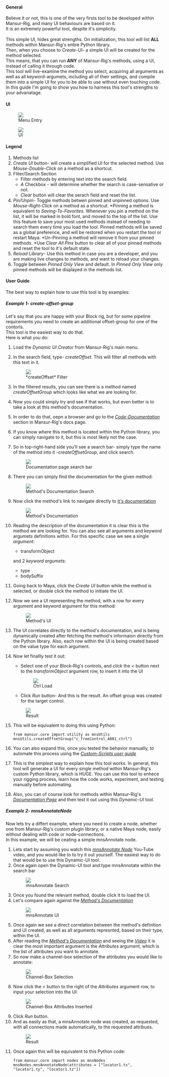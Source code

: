 #### General
Believe it or not, this is one of the very firsts tool to be developed within Mansur-Rig, and many UI behaviours are based on it.  
It is an extremely powerful tool, despite it's simplicity.  
<br>
This simple UI, hides great strengths.
On initialization, this tool will list **ALL** methods within Mansur-Rig's entire Python library.  
Then, when you choose to *Create-UI*- a simple UI will be created for the method selected.  
This means, that you can run **ANY** of Mansur-Rig's methods, using a UI, instead of calling it through code.  
This tool will live-examine the method you select, acquiring all arguments as well as all keyword-argumets, including all of their settings, and compile them into a simple UI for you to be able to use without even touching code.  
In this guide I'm going to show you how to harness this tool's strengths to your advanatage.  

#### UI
<figure>
  <img src="../userGuidesImages/dynUI/dynUIMenu.png"/>
  <figcaption>Menu Entry</figcaption>
</figure>

<figure>
  <img src="../userGuidesImages/dynUI/UI.png"/>
  <figcaption>UI</figcaption>
</figure>

#### Legend
1. Methods list
2. *Create UI* button- will create a simplified UI for the selected method. Use *Mouse-Double-Click* on a method as a shortcut.
3. Fliter/Search Section
	* Filter methods by entering text into the search field.
	* *A* Checkbox - will determine whether the search is case-sensative or not.
	* *Clear* button will clear the serach field and reset the list.
4. *Pin/Unpin*- Toggle methods betwen pinned and unpinned options. Use *Mouse-Right-Click* on a method as a shortcut.
	*Pinning a method is equivalent to *Saving-To-Favorites*. Whenever you pin a method on the list, it will be marked in bold font, and moved to the top of the list. Use this feature to save your most used methods instead of needing to search them every time you load the tool. Pinned methods will be saved as a global preference, and will be restored when you restart the tool or restart Maya.
	*Un-Pinning a method will remove it from your pinned methods.
	*Use *Clear All Pins* button to clear all of your pinned methods and reset the tool to it's default state.
5. *Reload Library*- Use this method in case you are a developer, and you are making live changes to methods, and want to reload your changes.
6. Toggle between *Pinned Only View* and default. In *Pinned Only View* only pinned methods will be displayed in the methods list.

#### User Guide
The best way to explain how to use this tool is by examples:

##### Example 1- create-offset-group 
Let's say that you are happy with your Block rig, but for some pipeline requirements you need to create an additional offset-group for one of the contorls.  
This tool is the easiest way to do that.    
Here is what you do:  

1. Load the *Dynamic UI Creator* from Mansur-Rig's main menu.
2. In the search field, type- *createOffset*. This will filter all methods with this text in it.
	<figure>
	  <img src="../userGuidesImages/dynUI/createOffsetFilter.png"/>
	  <figcaption>*createOffset* Filter</figcaption>
	</figure>
3. In the filtered results, you can see there is a method named *createOffsetGroup* which looks like what we are looking for.  
4. Now you could simply try and see if that works, but even better is to take a look at this method's documentation.
5. In order to do that, oepn a browser and go to the [*Code-Documentation*](../Maya-Plugins.md) section in Mansur-Rig's docs page.
6. If you know where this method is located within the Python library, you can simply navigate to it, but this is most likely not the case.
7. So in top-right-hand side you'll see a search bar- simply type the name of the method into it -*createOffsetGroup*, and click search.
	<figure>
	  <img src="../userGuidesImages/dynUI/docsSearchBar.png"/>
	  <figcaption>Documentation page search bar</figcaption>
	</figure>
8. There you can simply find the documentation for the given method:
	<figure>
	  <img src="../userGuidesImages/dynUI/createOffsetSearch.png"/>
	  <figcaption>Method's Documentation Search</figcaption>
	</figure>
9. Now click the method's link to navigate directly to [it's documentation](../utility.md#createoffsetgroup)
	<figure>
	  <img src="../userGuidesImages/dynUI/createOffsetDocs.png"/>
	  <figcaption>Method's Documentation</figcaption>
	</figure>
10. Reading the description of the documentation it is clear this is the method we are looking for. You can also see all arguments and keyword argumets definitions within. For this specific case we see a single *argument*:
	- transformObject 
	
	and 2 *keyword argumets*: 
		
	- type
	- bodySuffix

11. Going back to Maya, click the *Create UI* button while the method is selected, or double click the method to initiate the UI.
12. Now we see a UI representing the method, with a row for every argument and keyword argument for this method:
	<figure>
	  <img src="../userGuidesImages/dynUI/createOffsetUI.png"/>
	  <figcaption>Method's UI</figcaption>
	</figure>
13. The UI correlates directly to the method's documentation, and is being dynamically created after fetching the method's informaion directly from the Python library. Also, each row within the UI is being created based on the value type for each argument.
14. Now let finallly test it out:
	- Select one of your Block-Rig's controls, and click the *<* button next to the *transformObject* argument row, to insert it into the UI 
		<figure>
		  <img src="../userGuidesImages/dynUI/offsetCtrlLoad.png"/>
		  <figcaption>Ctrl Load</figcaption>
		</figure>
	- Click *Run* button- And this is the result. An offset group was created for the target control.
	<figure>
		  <img src="../userGuidesImages/dynUI/offsetResult.png"/>
		  <figcaption>Result</figcaption>
	</figure>
15. This will be equivalent to doing this using Python:
	```
	from mansur.core import utility as mnsUtils  
	mnsUtils.createOffsetGroup("c_freeControl_A001_ctrl")
	```
16. You can also expand this, once you tested the behavior manually, to automate this process using the [*Custom-Scripts user guide*](Custom-Scripts.md)
17. This is the simplest way to explain how this tool works. In general, this tool will generate a UI for every single method within Mansur-Rig's custom Python library, which is HUGE. You can use this tool to enhece your rigging process, learn how the code works, experiment, and testing manually before automating.
18. Also, you can of course look for methods within Mansur-Rig's [*Documentation Page*](../Maya-Plugins.md) and then test it out using this *Dynamic-UI* tool.

##### Example 2- mnsAnnotateNode
Now lets try a differt example, where you need to create a node, whether one from Mansur-Rig's custom plugin library, or a native Maya node, easily without dealing with code or node-connections.  
In this example, we will be ceating a simple mnsAnnotate node.  

1. Lets start by assuming you watch this [*mnsAnnotate Node*](https://www.youtube.com/watch?v=k6KQ4HGIoYc) You-Tube video, and you would like to to try it out yourself. The easiest way to do that would be to use this Dynamic-UI tool.
2. Once again open the Dynamic-UI tool and type mnsAnnotate within the search bar
	<figure>
		  <img src="../userGuidesImages/dynUI/annotateSearch.png"/>
		  <figcaption>mnsAnnotate Search</figcaption>
	</figure>
3. Once you found the relevant method, double click it to load the UI.
4. Let's compare again against the [*Method's Documentation*](../nodes.md#mnsannotatenode)
	<figure>
		  <img src="../userGuidesImages/dynUI/mnsAnnotateUI.png"/>
		  <figcaption>mnsAnnotate UI</figcaption>
	</figure>
5. Once again we see a direct correlation between the method's definition and UI created, as well as all arguments represnted, based on their type, within the UI.
6. After reading the [*Method's Documentation*](../nodes.md#mnsannotatenode) and seeing the [*Video*](https://www.youtube.com/watch?v=k6KQ4HGIoYc) it is clear the most important argument is the *Attributes* argument, which is the list of attributes you want to annotate.
7. So now make a channel-box selection of the attributes you would like to annotate:
	<figure>
		  <img src="../userGuidesImages/dynUI/annotateCBSelection.png"/>
		  <figcaption>Channel-Box Selection</figcaption>
	</figure>
8. Now click the *<* button to the right of the *Attributes* argument row, to input your selection into the UI:
	<figure>
		  <img src="../userGuidesImages/dynUI/CBInsert.png"/>
		  <figcaption>Channel-Box Attributes Inserted</figcaption>
	</figure>
9. Click *Run* button.
10. And as easily as that, a mnsAnnotate node was created, as requested, with all connections made automatically, to the requested attribues.
	<figure>
		  <img src="../userGuidesImages/dynUI/mnsAnnotateResult.png"/>
		  <figcaption>Result</figcaption>
	</figure>
11. Once again this will be equivalent to this Python code:
	```
	from mansur.core import nodes as mnsNodes
	mnsNodes.mnsAnnotateNode(attributes = ["locator1.tx", "locator1.ty", "locator1.tz"])
	```
